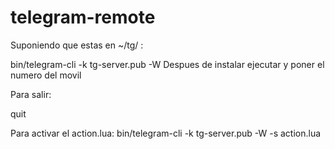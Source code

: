 # telegram-remote

Suponiendo que estas en ~/tg/ :

bin/telegram-cli -k tg-server.pub -W
Despues de instalar ejecutar y poner el numero del movil

Para salir:

quit

Para activar el action.lua:
bin/telegram-cli -k tg-server.pub -W -s action.lua